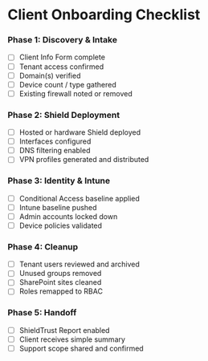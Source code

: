 # Client Onboarding Checklist

### Phase 1: Discovery & Intake
- [ ] Client Info Form complete
- [ ] Tenant access confirmed
- [ ] Domain(s) verified
- [ ] Device count / type gathered
- [ ] Existing firewall noted or removed

### Phase 2: Shield Deployment
- [ ] Hosted or hardware Shield deployed
- [ ] Interfaces configured
- [ ] DNS filtering enabled
- [ ] VPN profiles generated and distributed

### Phase 3: Identity & Intune
- [ ] Conditional Access baseline applied
- [ ] Intune baseline pushed
- [ ] Admin accounts locked down
- [ ] Device policies validated

### Phase 4: Cleanup
- [ ] Tenant users reviewed and archived
- [ ] Unused groups removed
- [ ] SharePoint sites cleaned
- [ ] Roles remapped to RBAC

### Phase 5: Handoff
- [ ] ShieldTrust Report enabled
- [ ] Client receives simple summary
- [ ] Support scope shared and confirmed
